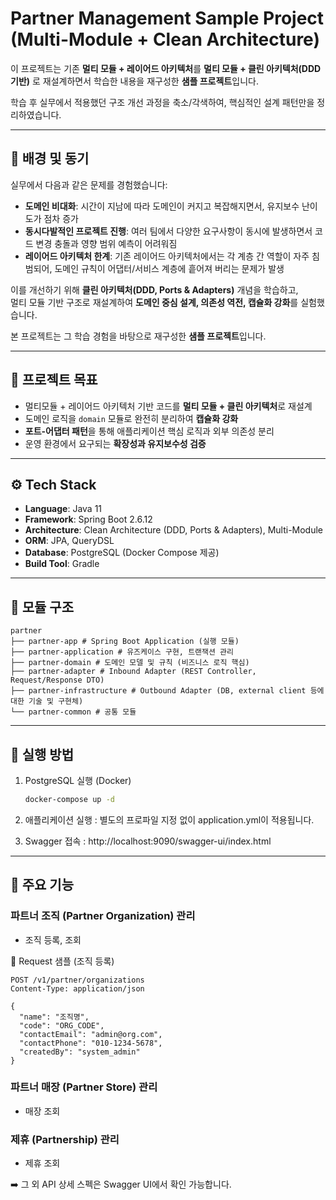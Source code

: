 # Partner Management Sample Project (Multi-Module + Clean Architecture)

이 프로젝트는 기존 **멀티 모듈 + 레이어드 아키텍처**를 **멀티 모듈 + 클린 아키텍처(DDD 기반)** 로 재설계하면서 학습한 내용을 재구성한 **샘플 프로젝트**입니다.

학습 후 실무에서 적용했던 구조 개선 과정을 축소/각색하여, 핵심적인 설계 패턴만을 정리하였습니다.

---

## 📝 배경 및 동기

실무에서 다음과 같은 문제를 경험했습니다:

- **도메인 비대화**: 시간이 지남에 따라 도메인이 커지고 복잡해지면서, 유지보수 난이도가 점차 증가
- **동시다발적인 프로젝트 진행**: 여러 팀에서 다양한 요구사항이 동시에 발생하면서 코드 변경 충돌과 영향 범위 예측이 어려워짐
- **레이어드 아키텍처 한계**: 기존 레이어드 아키텍처에서는 각 계층 간 역할이 자주 침범되어, 도메인 규칙이 어댑터/서비스 계층에 흩어져 버리는 문제가 발생

이를 개선하기 위해 **클린 아키텍처(DDD, Ports & Adapters)** 개념을 학습하고,  
멀티 모듈 기반 구조로 재설계하여 **도메인 중심 설계, 의존성 역전, 캡슐화 강화**를 실험했습니다.  

본 프로젝트는 그 학습 경험을 바탕으로 재구성한 **샘플 프로젝트**입니다.

---

## 🎯 프로젝트 목표
- 멀티모듈 + 레이어드 아키텍처 기반 코드를 **멀티 모듈 + 클린 아키텍처**로 재설계
- 도메인 로직을 `domain` 모듈로 완전히 분리하여 **캡슐화 강화**
- **포트-어댑터 패턴**을 통해 애플리케이션 핵심 로직과 외부 의존성 분리
- 운영 환경에서 요구되는 **확장성과 유지보수성 검증**

---

## ⚙️ Tech Stack
- **Language**: Java 11  
- **Framework**: Spring Boot 2.6.12
- **Architecture**: Clean Architecture (DDD, Ports & Adapters), Multi-Module  
- **ORM**: JPA, QueryDSL  
- **Database**: PostgreSQL (Docker Compose 제공)  
- **Build Tool**: Gradle  

---

## 📂 모듈 구조
```
partner
├── partner-app # Spring Boot Application (실행 모듈)
├── partner-application # 유즈케이스 구현, 트랜잭션 관리
├── partner-domain # 도메인 모델 및 규칙 (비즈니스 로직 핵심)
├── partner-adapter # Inbound Adapter (REST Controller, Request/Response DTO)
├── partner-infrastructure # Outbound Adapter (DB, external client 등에 대한 기술 및 구현체)
└── partner-common # 공통 모듈
```
---

## 🚀 실행 방법
1. PostgreSQL 실행 (Docker)
   ```bash
   docker-compose up -d

2. 애플리케이션 실행 : 별도의 프로파일 지정 없이 application.yml이 적용됩니다.

3. Swagger 접속 : http://localhost:9090/swagger-ui/index.html

---

## 📌 주요 기능

### 파트너 조직 (Partner Organization) 관리
- 조직 등록, 조회

📍 Request 샘플 (조직 등록)
```http
POST /v1/partner/organizations
Content-Type: application/json

{
  "name": "조직명",
  "code": "ORG_CODE",
  "contactEmail": "admin@org.com",
  "contactPhone": "010-1234-5678",
  "createdBy": "system_admin"
}
```

### 파트너 매장 (Partner Store) 관리
- 매장 조회

### 제휴 (Partnership) 관리
- 제휴 조회

➡️ 그 외 API 상세 스펙은 Swagger UI에서 확인 가능합니다.
